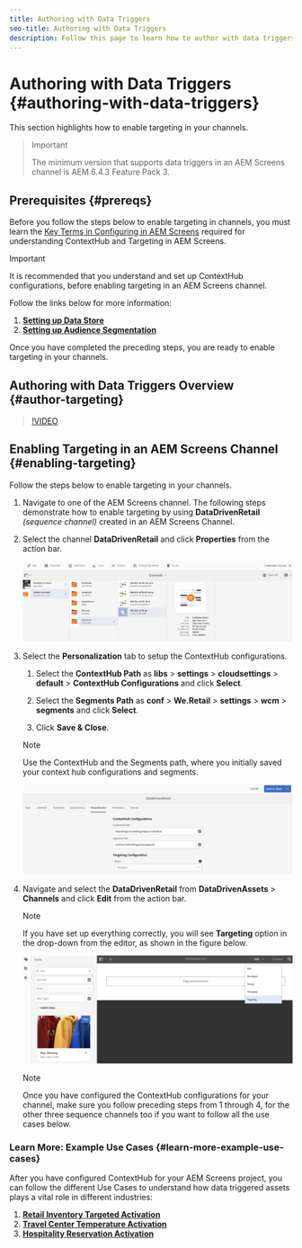 ```yaml
---
title: Authoring with Data Triggers
seo-title: Authoring with Data Triggers
description: Follow this page to learn how to author with data triggers.
---
```


# Authoring with Data Triggers {#authoring-with-data-triggers}

This section highlights how to enable targeting in your channels.

>>[!Important]
> The minimum version that supports data triggers in an AEM Screens channel is AEM 6.4.3 Feature Pack 3.

## Prerequisites {#prereqs}

Before you follow the steps below to enable targeting in channels, you must learn the [Key Terms in Configuring in AEM Screens](authoring-data-triggers.md#key-terms) required for understanding ContextHub and Targeting in AEM Screens.

>[!Important]
> It is recommended that you understand and set up ContextHub configurations, before enabling targeting in an AEM Screens channel.

Follow the links below for more information:

1. **[Setting up Data Store](authoring-data-triggers.md##step-setting-up-a-data-store)**
1. **[Setting up Audience Segmentation](authoring-data-triggers.md##step-setting-up-audience-segmentation)**

Once you have completed the preceding steps, you are ready to enable targeting in your channels.

## Authoring with Data Triggers Overview {#author-targeting}

>[!VIDEO](https://video.tv.adobe.com/v/31921)

## Enabling Targeting in an AEM Screens Channel {#enabling-targeting}

Follow the steps below to enable targeting in your channels.

1. Navigate to one of the AEM Screens channel. The following steps demonstrate how to enable targeting by using **DataDrivenRetail** *(sequence channel)* created in an AEM Screens Channel.

1. Select the channel **DataDrivenRetail** and click **Properties** from the action bar.

   ![screen_shot_2019-05-01at43332pm](assets/screen_shot_2019-05-01at43332pm.png)

1. Select the **Personalization** tab to setup the ContextHub configurations.

    1. Select the **ContextHub Path** as **libs** &gt; **settings** &gt; **cloudsettings** &gt; **default** &gt; **ContextHub Configurations** and click **Select**.

    1. Select the **Segments Path** as **conf** &gt; **We.Retail** &gt; **settings** &gt; **wcm** &gt; **segments** and click **Select**.

    1. Click **Save & Close**.

   >[!NOTE]
   >
   >Use the ContextHub and the Segments path, where you initially saved your context hub configurations and segments.

   ![screen_shot_2019-05-01at44030pm](assets/screen_shot_2019-05-01at44030pm.png)

1. Navigate and select the **DataDrivenRetail** from **DataDrivenAssets** &gt; **Channels** and click **Edit** from the action bar.

   >[!NOTE]
   >
   >If you have set up everything correctly, you will see **Targeting** option in the drop-down from the editor, as shown in the figure below.

   ![screen_shot_2019-05-01at44231pm](assets/screen_shot_2019-05-01at44231pm.png)

   >[!NOTE]
   >
   >Once you have configured the ContextHub configurations for your channel, make sure you follow preceding steps from 1 through 4, for the other three sequence channels too if you want to follow all the use cases below.

### Learn More: Example Use Cases {#learn-more-example-use-cases}

After you have configured ContextHub for your AEM Screens project, you can follow the different Use Cases to understand how data triggered assets plays a vital role in different industries:

1. **[Retail Inventory Targeted Activation](retail-inventory-activation.md)**
1. **[Travel Center Temperature Activation](local-temperature-activation.md)**
1. **[Hospitality Reservation Activation](hospitality-reservation-activation.md)**

